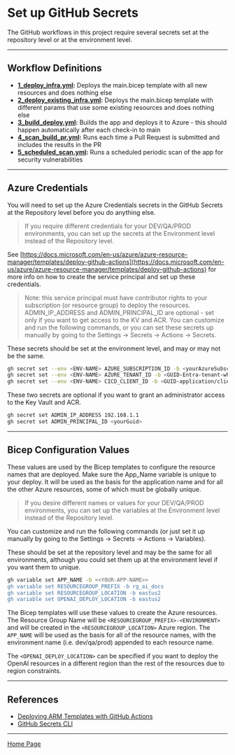 # Set up GitHub Secrets

The GitHub workflows in this project require several secrets set at the repository level or at the environment level.

---

## Workflow Definitions

- **[1_deploy_infra.yml](./workflows/1_deploy_infra.yml):** Deploys the main.bicep template with all new resources and does nothing else
- **[2_deploy_existing_infra.yml](./workflows/2_deploy_existing_infra.yml):** Deploys the main.bicep template with different params that use some existing resources and does nothing else
- **[3_build_deploy.yml](./workflows/3_build_deploy.yml):** Builds the app and deploys it to Azure - this should happen automatically after each check-in to main
- **[4_scan_build_pr.yml](./workflows/4_scan_build_pr.yml):** Runs each time a Pull Request is submitted and includes the results in the PR
- **[5_scheduled_scan.yml](./workflows/5_scheduled_scan.yml):** Runs a scheduled periodic scan of the app for security vulnerabilities

---

## Azure Credentials

You will need to set up the Azure Credentials secrets in the GitHub Secrets at the Repository level before you do anything else.

> If you require different credentials for your DEV/QA/PROD environments, you can set up the secrets at the Environment level instead of the Repository level.

See [https://docs.microsoft.com/en-us/azure/azure-resource-manager/templates/deploy-github-actions](https://docs.microsoft.com/en-us/azure/azure-resource-manager/templates/deploy-github-actions) for more info on how to create the service principal and set up these credentials.

> Note: this service principal must have contributor rights to your subscription (or resource group) to deploy the resources.
> ADMIN_IP_ADDRESS and ADMIN_PRINCIPAL_ID are optional - set only if you want to get access to the KV and ACR.
You can customize and run the following commands, or you can set these secrets up manually by going to the Settings -> Secrets -> Actions -> Secrets.

These secrets should be set at the environment level, and may or may not be the same.

```bash
gh secret set --env <ENV-NAME> AZURE_SUBSCRIPTION_ID -b <yourAzureSubscriptionId>
gh secret set --env <ENV-NAME> AZURE_TENANT_ID -b <GUID-Entra-tenant-where-SP-lives>
gh secret set --env <ENV-NAME> CICD_CLIENT_ID -b <GUID-application/client-Id>
```

These two secrets are optional if you want to grant an administrator access to the Key Vault and ACR.  

```bash
gh secret set ADMIN_IP_ADDRESS 192.168.1.1
gh secret set ADMIN_PRINCIPAL_ID <yourGuid>
```

---

## Bicep Configuration Values

These values are used by the Bicep templates to configure the resource names that are deployed. Make sure the App_Name variable is unique to your deploy. It will be used as the basis for the application name and for all the other Azure resources, some of which must be globally unique.

> If you desire different names or values for your DEV/QA/PROD environments, you can set up the variables at the Environment level instead of the Repository level.

You can customize and run the following commands (or just set it up manually by going to the Settings -> Secrets -> Actions -> Variables).

These should be set at the repository level and may be the same for all environments, although you could set them up at the environment level if you want them to unique.

```bash
gh variable set APP_NAME -b <<YOUR-APP-NAME>>
gh variable set RESOURCEGROUP_PREFIX -b rg_ai_docs
gh variable set RESOURCEGROUP_LOCATION -b eastus2
gh variable set OPENAI_DEPLOY_LOCATION -b eastus2
```

The Bicep templates will use these values to create the Azure resources. The Resource Group Name will be `<RESOURCEGROUP_PREFIX>-<ENVIRONMENT>` and will be created in the `<RESOURCEGROUP_LOCATION>` Azure region. The `APP_NAME` will be used as the basis for all of the resource names, with the environment name (i.e. dev/qa/prod) appended to each resource name.

The `<OPENAI_DEPLOY_LOCATION>` can be specified if you want to deploy the OpenAI resources in a different region than the rest of the resources due to region constraints.

---

## References

- [Deploying ARM Templates with GitHub Actions](https://docs.microsoft.com/en-us/azure/azure-resource-manager/templates/deploy-github-actions)
- [GitHub Secrets CLI](https://cli.github.com/manual/gh_secret_set)

---

[Home Page](../README.md)
